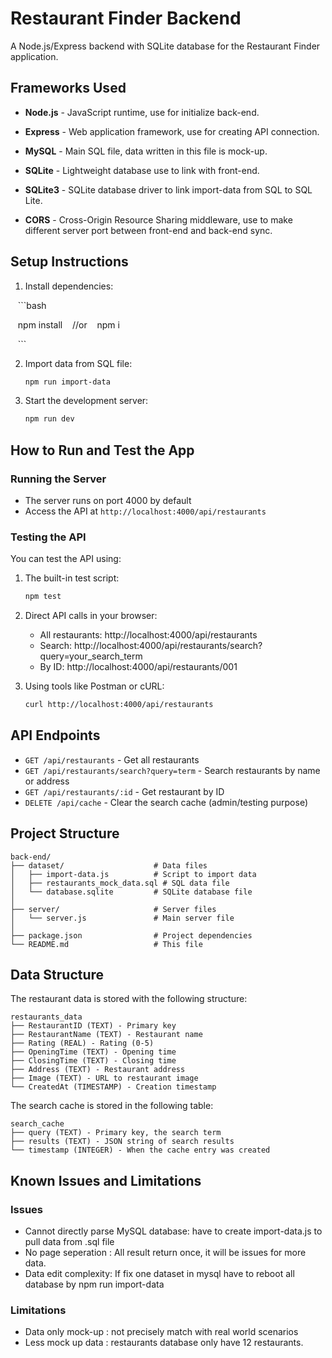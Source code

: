 # Restaurant Finder Backend

A Node.js/Express backend with SQLite database for the Restaurant Finder application.

  

## Frameworks Used

  

- **Node.js** - JavaScript runtime, use for initialize back-end.

- **Express** - Web application framework, use for creating API connection.

- **MySQL** - Main SQL file, data written in this file is mock-up.

- **SQLite** - Lightweight database use to link with front-end.

- **SQLite3** - SQLite database driver to link import-data from SQL to SQL Lite.

- **CORS** - Cross-Origin Resource Sharing middleware, use to make different server port between front-end and back-end sync.


  

## Setup Instructions

1. Install dependencies:

   ```bash

   npm install
   //or
   npm i

   ```

2. Import data from SQL file:
   ```bash
   npm run import-data
   ```

3. Start the development server:
   ```bash
   npm run dev
   ```

## How to Run and Test the App

### Running the Server
- The server runs on port 4000 by default
- Access the API at `http://localhost:4000/api/restaurants`

### Testing the API
You can test the API using:

1. The built-in test script:
   ```bash
   npm test
   ```

2. Direct API calls in your browser:
   - All restaurants: http://localhost:4000/api/restaurants
   - Search: http://localhost:4000/api/restaurants/search?query=your_search_term
   - By ID: http://localhost:4000/api/restaurants/001

3. Using tools like Postman or cURL:
   ```bash
   curl http://localhost:4000/api/restaurants
   ```

## API Endpoints

- `GET /api/restaurants` - Get all restaurants
- `GET /api/restaurants/search?query=term` - Search restaurants by name or address
- `GET /api/restaurants/:id` - Get restaurant by ID
- `DELETE /api/cache` - Clear the search cache (admin/testing purpose)

## Project Structure

```
back-end/
├── dataset/                    # Data files
│   ├── import-data.js          # Script to import data
│   ├── restaurants_mock_data.sql # SQL data file
│   └── database.sqlite         # SQLite database file
│
├── server/                     # Server files
│   └── server.js               # Main server file
│
├── package.json                # Project dependencies
└── README.md                   # This file
```

## Data Structure

The restaurant data is stored with the following structure:

```
restaurants_data
├── RestaurantID (TEXT) - Primary key
├── RestaurantName (TEXT) - Restaurant name
├── Rating (REAL) - Rating (0-5)
├── OpeningTime (TEXT) - Opening time
├── ClosingTime (TEXT) - Closing time
├── Address (TEXT) - Restaurant address
├── Image (TEXT) - URL to restaurant image
└── CreatedAt (TIMESTAMP) - Creation timestamp
```

The search cache is stored in the following table:

```
search_cache
├── query (TEXT) - Primary key, the search term
├── results (TEXT) - JSON string of search results
└── timestamp (INTEGER) - When the cache entry was created
```


## Known Issues and Limitations

### Issues

- Cannot directly parse MySQL database: have to create import-data.js to pull data from .sql file
- No page seperation : All result return once, it will be issues for more data.
- Data edit complexity: If fix one dataset in mysql have to reboot all database by npm run import-data

### Limitations

- Data only mock-up : not precisely match with  real world scenarios
- Less mock up data : restaurants database only have 12 restaurants.

